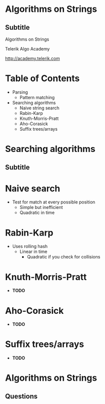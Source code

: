 <!-- section start -->

<!-- attr: {id: 'title', class: 'slide-title', hasScriptWrapper: true} -->
# Algorithms on Strings
## Subtitle
<div class="signature">
	<p class="signature-course">Algorithms on Strings</p>
	<p class="signature-initiative">Telerik Algo Academy</p>
	<a href="http://academy.telerik.com" class="signature-link">http://academy.telerik.com</a>
</div>

<!-- section start -->

<!-- attr: {id: 'table-of-contents'} -->
# Table of Contents
* Parsing
	* Pattern matching
* Searching algorithms
	* Naive string search
	* Rabin-Karp
	* Knuth-Morris-Pratt
	* Aho-Corasick
	* Suffix trees/arrays

<!-- section start -->

<!-- attr: {class: 'slide-section'} -->
# Searching algorithms
## Subtitle

<!-- attr: {} -->
# Naive search
* Test for match at every possible position
	* Simple but inefficient
	* Quadratic in time

<!-- attr: {} -->
# Rabin-Karp
* Uses rolling hash
	* Linear in time
		* Quadratic if you check for collisions

<!-- attr: {} -->
# Knuth-Morris-Pratt
* **TODO**

<!-- attr: {} -->
# Aho-Corasick
* **TODO**

<!-- attr: {} -->
# Suffix trees/arrays
* **TODO**

<!-- section start -->

<!-- attr: {class: 'slide-questions', id: 'questions'}  -->
# Algorithms on Strings
## Questions
